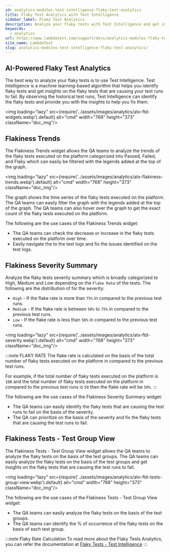 ```yaml
---
id: analytics-modules-test-intelligence-flaky-test-analytics
title: Flaky Test Analytics with Test Intelligence
sidebar_label: Flaky Test Analytics
description: Analyze your flaky tests with Test Intelligence and get insights on the flaky tests that are causing your test runs to fail.
keywords:
  - analytics
url: https://www.lambdatest.com/support/docs/analytics-modules-flaky-test/
site_name: LambdaTest
slug: analytics-modules-test-intelligence-flaky-test-analytics/
---
```


<script type="application/ld+json"
      dangerouslySetInnerHTML={{ __html: JSON.stringify({
       "@context": "https://schema.org",
        "@type": "BreadcrumbList",
        "itemListElement": [{
          "@type": "ListItem",
          "position": 1,
          "name": "Home",
          "item": "https://www.lambdatest.com"
        },{
          "@type": "ListItem",
          "position": 2,
          "name": "Support",
          "item": "https://www.lambdatest.com/support/docs/"
        },{
          "@type": "ListItem",
          "position": 3,
          "name": "Test Overview",
          "item": "https://www.lambdatest.com/support/docs/analytics-modules-flaky-test/"
        }]
      })
    }}
></script>

## AI-Powered Flaky Test Analytics
The best way to analyze your flaky tests is to use Test Intelligence. Test Intelligence is a machine learning-based algorithm that helps you identify flaky tests and get insights on the flaky tests that are causing your test runs to fail. By observing the historical test runs, Test Intelligence can identify the flaky tests and provide you with the insights to help you fix them.

<img loading="lazy" src={require('../assets/images/analytics/atx-ftd-widgets.webp').default} alt="cmd" width="768" height="373" className="doc_img"/>


## Flakiness Trends
The Flakiness Trends widget allows the QA teams to analyze the trends of the flaky tests executed on the platform categorized into Passed, Failed, and Flaky which can easily be filtered with the legends added at the top of the graph.

<img loading="lazy" src={require('../assets/images/analytics/atx-flakiness-trends.webp').default} alt="cmd" width="768" height="373" className="doc_img"/>

The graph shows the time series of the flaky tests executed on the platform. The QA teams can easily filter the graph with the legends added at the top of the graph. The QA teams can also hover over the graph to get the exact count of the flaky tests executed on the platform.


The following are the use cases of the Flakiness Trends widget:
- The QA teams can check the decrease or increase in the flaky tests executed on the platform over time.
- Easily navigate the to the test logs and fix the issues identified on the test logs. 

## Flakiness Severity Summary
Analyze the flaky tests severity summary which is broadly categorized to High, Medium and Low depending on the `Flake Rate` of the tests. The following are the distribution of for the severity: 

- `High` - If the flake rate is more than `75%` in compared to the previous test runs. 
- `Medium` - If the flake rate is between `50%` to `75%` in compared to the previous test runs.
- `Low` - If the flake rate is less than `50%` in compared to the previous test runs.

<img loading="lazy" src={require('../assets/images/analytics/atx-ftd-severity.webp').default} alt="cmd" width="768" height="373" className="doc_img"/>

:::note FLAKY RATE
The flake rate is calculated on the basis of the total number of flaky tests executed on the platform in compared to the previous test runs.

For example, if the total number of flaky tests executed on the platform is `100` and the total number of flaky tests executed on the platform in compared to the previous test runs is `50` then the flake rate will be `50%`.
:::

The following are the use cases of the Flakiness Severity Summary widget:
- The QA teams can easily identify the flaky tests that are causing the test runs to fail on the basis of the severity.
- The QA can prioritize on the basis of the severity and fix the flaky tests that are causing the test runs to fail.

## Flakiness Tests - Test Group View
The Flakiness Tests - Test Group View widget allows the QA teams to analyze the flaky tests on the basis of the test groups. The QA teams can easily analyze the flaky tests on the basis of the test groups and get insights on the flaky tests that are causing the test runs to fail.

<img loading="lazy" src={require('../assets/images/analytics/atx-ftd-tests-group-view.webp').default} alt="cmd" width="768" height="373" className="doc_img"/>

The following are the use cases of the Flakiness Tests - Test Group View widget:
- The QA teams can easily analyze the flaky tests on the basis of the test groups.
- The QA teams can identify the % of occurrence of the flaky tests on the basis of each test group.

:::note Flaky Rate Calculation
To read more about the Flaky Tests Analytics, you can refer the documentation at [Flaky Tests - Test Intelligence](/docs/test-intelligence-flakiness-test-detection/)
:::